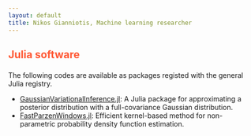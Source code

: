 ```yaml
---
layout: default
title: Nikos Gianniotis, Machine learning researcher
---
```

<div class="blurb">
  
<h2><p style="color:#FF5733"> Julia software </p></h2>
  
The following codes are available as packages registed with the general Julia registry.
  
<ul>
  <li><a href="https://github.com/ngiann/GaussianVariationalInference.jl">GaussianVariationalInference.jl</a>: A Julia package for approximating a posterior distribution with a full-covariance Gaussian distribution.</li>
  <li><a href="https://github.com/ngiann/FastParzenWindows.jl">FastParzenWindows.jl</a>: Efficient kernel-based method for non-parametric probability
density function estimation.</li>
</ul>

</div><!-- /.blurb -->
